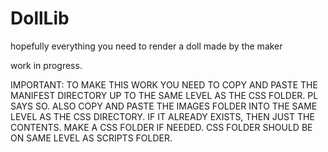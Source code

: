 # DollLib
hopefully everything you need to render a doll made by the maker

work in progress.

IMPORTANT: TO MAKE THIS WORK YOU NEED TO COPY AND PASTE THE MANIFEST DIRECTORY UP TO THE SAME LEVEL AS THE CSS FOLDER. PL SAYS SO.
ALSO COPY AND PASTE THE IMAGES FOLDER INTO THE SAME LEVEL AS THE CSS DIRECTORY. IF IT ALREADY EXISTS, THEN JUST THE CONTENTS.
MAKE A CSS FOLDER IF NEEDED. CSS FOLDER SHOULD BE ON SAME LEVEL AS SCRIPTS FOLDER.
